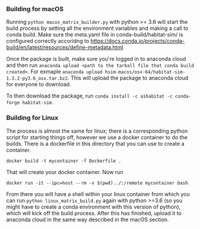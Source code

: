 ### Building for macOS

Running ```python macos_matrix_builder.py``` with python >= 3.6 will start the build process by setting all the environment variables and making a call to conda build. Make sure the meta.yaml file in conda-build/habitat-sim/ is configured correctly accoridng to https://docs.conda.io/projects/conda-build/en/latest/resources/define-metadata.html

Once the package is built, make sure you're logged in to anaconda cloud and then run ```anaconda upload <path to the tarball file that conda build created>```. For exmaple ```anaconda upload hsim-macos/osx-64/habitat-sim-1.3.2-py3.6_osx.tar.bz2```. This will upload the package to anaconda cloud for everyone to download.

To then download the package, run ```conda install -c aihabitat -c conda-forge habitat-sim```.


### Building for Linux

The process is almost the same for linux; there is a corresponding python script for starting things off, however we use a docker container to do the builds. There is a dockerfile in this directory that you can use to create a container.

```docker build -t mycontainer -f Dockerfile .```

That will create your docker container. Now run

```docker run -it --ipc=host --rm -v $(pwd)../:/remote mycontainer bash```

From there you will have a shell within your linux container from which you can run ```python linux_matrix_build.py``` again with python >=3.6 (so you might have to create a conda environment with this version of python), which will kick off the build process. After this has finished, upload it to anaconda cloud in the same way described in the macOS section.

